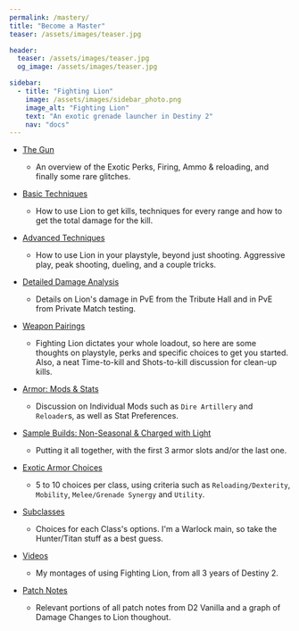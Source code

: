 ```yaml
---
permalink: /mastery/
title: "Become a Master"
teaser: /assets/images/teaser.jpg

header:
  teaser: /assets/images/teaser.jpg
  og_image: /assets/images/teaser.jpg

sidebar:
  - title: "Fighting Lion"
    image: /assets/images/sidebar_photo.png
    image_alt: "Fighting Lion"
    text: "An exotic grenade launcher in Destiny 2"
    nav: "docs"
---
```


- [The Gun](/the_gun/)
  - An overview of the Exotic Perks, Firing, Ammo & reloading, and finally some rare glitches.

- [Basic Techniques](/basic_techniques/)
  - How to use Lion to get kills, techniques for every range and how to get the total damage for the kill.

- [Advanced Techniques](/adv_techniques/)
  - How to use Lion in your playstyle, beyond just shooting. Aggressive play, peak shooting, dueling, and a couple tricks.

- [Detailed Damage Analysis](/damage/)
  - Details on Lion's damage in PvE from the Tribute Hall and in PvE from Private Match testing.

- [Weapon Pairings](/pairings/)
  - Fighting Lion dictates your whole loadout, so here are some thoughts on playstyle, perks and specific choices to get you started. Also, a neat Time-to-kill and Shots-to-kill discussion for clean-up kills.

- [Armor: Mods & Stats](/armor/)
  - Discussion on Individual Mods such as `Dire Artillery` and `Reloader`s, as well as Stat Preferences.

- [Sample Builds: Non-Seasonal & Charged with Light](/builds/)
  - Putting it all together, with the first 3 armor slots and/or the last one.

- [Exotic Armor Choices](/exotics/)
  - 5 to 10 choices per class, using criteria such as `Reloading/Dexterity`, `Mobility`, `Melee/Grenade Synergy` and `Utility`.

- [Subclasses](/subclasses/)
  - Choices for each Class's options. I'm a Warlock main, so take the Hunter/Titan stuff as a best guess.

- [Videos](/videos/)
  - My montages of using Fighting Lion, from all 3 years of Destiny 2.

- [Patch Notes](/patch_notes/)
  - Relevant portions of all patch notes from D2 Vanilla and a graph of Damage Changes to Lion thoughout.
